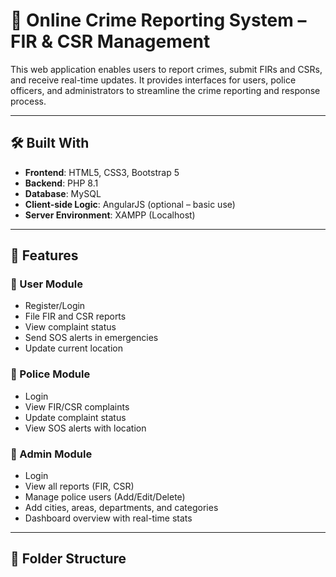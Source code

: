 # 🚓 Online Crime Reporting System – FIR & CSR Management

This web application enables users to report crimes, submit FIRs and CSRs, and receive real-time updates. It provides interfaces for users, police officers, and administrators to streamline the crime reporting and response process.

---

## 🛠️ Built With

- **Frontend**: HTML5, CSS3, Bootstrap 5
- **Backend**: PHP 8.1
- **Database**: MySQL
- **Client-side Logic**: AngularJS (optional – basic use)
- **Server Environment**: XAMPP (Localhost)

---

## 🎯 Features

### 👤 User Module
- Register/Login
- File FIR and CSR reports
- View complaint status
- Send SOS alerts in emergencies
- Update current location

### 👮 Police Module
- Login
- View FIR/CSR complaints
- Update complaint status
- View SOS alerts with location

### 👑 Admin Module
- Login
- View all reports (FIR, CSR)
- Manage police users (Add/Edit/Delete)
- Add cities, areas, departments, and categories
- Dashboard overview with real-time stats

---

## 📂 Folder Structure

